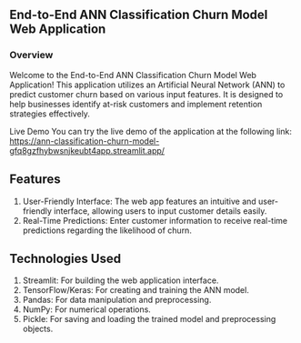 ## End-to-End ANN Classification Churn Model Web Application
### Overview
Welcome to the End-to-End ANN Classification Churn Model Web Application! This application utilizes an Artificial Neural Network (ANN) to predict customer churn based on various input features. It is designed to help businesses identify at-risk customers and implement retention strategies effectively.

Live Demo
You can try the live demo of the application at the following link:
https://ann-classification-churn-model-gfq8gzfhybwsnjkeubt4app.streamlit.app/ 


## Features
1. User-Friendly Interface: The web app features an intuitive and user-friendly interface, allowing users to input customer details easily.
2. Real-Time Predictions: Enter customer information to receive real-time predictions regarding the likelihood of churn.

## Technologies Used
1. Streamlit: For building the web application interface.
2. TensorFlow/Keras: For creating and training the ANN model.
3. Pandas: For data manipulation and preprocessing.
4. NumPy: For numerical operations.
5. Pickle: For saving and loading the trained model and preprocessing objects.
